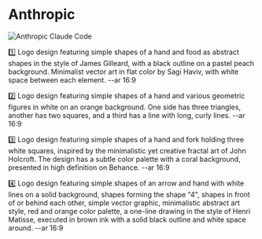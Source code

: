 # Anthropic

![Anthropic Claude Code](https://cdn.discordapp.com/attachments/1385801392853094563/1388866613494677544/image.png?ex=68628a54&is=686138d4&hm=6961d64d7e407a0b7907ce30464fc04f30bee5c228562c5fadc83912d5a8e2e3&)

1️⃣ Logo design featuring simple shapes of a hand and food as abstract shapes in the style of James Gilleard, with a black outline on a pastel peach background. Minimalist vector art in flat color by Sagi Haviv, with white space between each element. --ar 16:9

2️⃣ Logo design featuring simple shapes of a hand and various geometric figures in white on an orange background. One side has three triangles, another has two squares, and a third has a line with long, curly lines. --ar 16:9

3️⃣ Logo design featuring simple shapes of a hand and fork holding three white squares, inspired by the minimalistic yet creative fractal art of John Holcroft. The design has a subtle color palette with a coral background, presented in high definition on Behance. --ar 16:9

4️⃣ Logo design featuring simple shapes of an arrow and hand with white lines on a solid background, shapes forming the shape "4", shapes in front of or behind each other, simple vector graphic, minimalistic abstract art style, red and orange color palette, a one-line drawing in the style of Henri Matisse, executed in brown ink with a solid black outline and white space around. --ar 16:9
